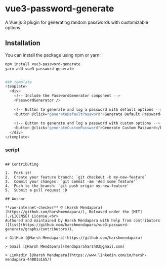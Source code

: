 # vue3-password-generate

A Vue.js 3 plugin for generating random passwords with customizable options.

## Installation

You can install the package using npm or yarn:


```bash
npm install vue3-password-generate
yarn add vue3-password-generate


### template
<template>
  <div>
    <!-- Include the PasswordGenerator component -->
    <PasswordGenerator />
    
    <!-- Button to generate and log a password with default options -->
    <button @click="generateDefaultPassword">Generate Default Password</button>
    
    <!-- Button to generate and log a password with custom options -->
    <button @click="generateCustomPassword">Generate Custom Password</button>
  </div>
</template>
```

### script

<script>
import { PasswordGenerator } from "vue3-password-generate";

export default {
  components: {
    PasswordGenerator,
  },
  methods: {
    generateDefaultPassword() {
      // Default options
      const password = this.$generatePassword();
      console.log("Default Password:", password);
    },
    generateCustomPassword() {
      // Custom options
      const password = this.$generatePassword({
        includeUppercase: true,
        includeNumbers: true,
        includeSymbols: false,
        passwordLength: 28,
      });
      console.log("Custom Password:", password);
    },
  },
};
</script>

```

## Contributing

1.  Fork it!
2.  Create your feature branch: `git checkout -b my-new-feature`
3.  Commit your changes: `git commit -am 'Add some feature'`
4.  Push to the branch: `git push origin my-new-feature`
5.  Submit a pull request :D

## Author

**vue-internet-checker** © [Harsh Mendapara](https://github.com/harshmendapara/), Released under the [MIT](./LICENSE) License.<br>
Authored and maintained by Harsh Mendapara with help from contributors ([list](https://github.com/harshmendapara/vue3-password-generate/graphs/contributors)).

> GitHub [@Harsh Mendapara](https://github.com/harshmendapara)

> Gmail [@Harsh Mendapara](mendaparaharsh02@gmail.com)

> Linkedin [@Harsh Mendapara](https://www.linkedin.com/in/harsh-mendapara-44883a165/)

